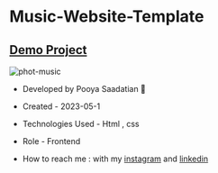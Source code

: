 # Music-Website-Template
## [Demo Project]()

![phot-music](https://github.com/p-stn/Music-Website-Template/assets/63667741/5d2a131a-ddc8-4f0a-9679-536e673489fc)


- Developed by Pooya Saadatian 🤙

-  Created - 2023-05-1

- Technologies Used - Html , css  

- Role - Frontend

- How to reach me : with my [instagram]() and [linkedin]()
